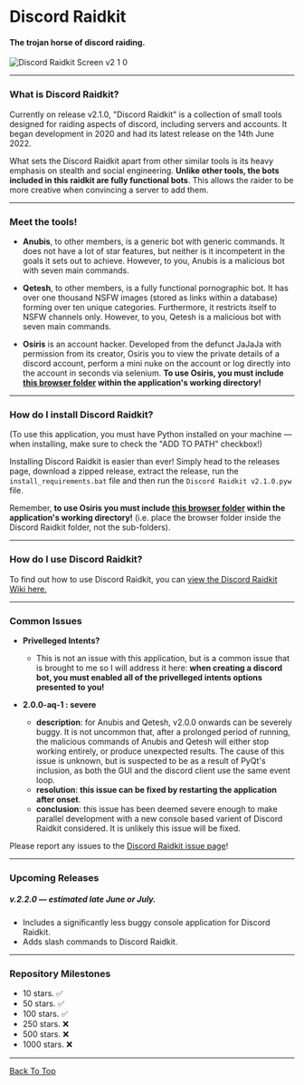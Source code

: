 # Discord Raidkit
#### The trojan horse of discord raiding. 
![Discord Raidkit Screen v2 1 0](https://user-images.githubusercontent.com/98130822/173633836-730e1962-5db2-4982-83f3-aab81be107bc.png)

---

### What is Discord Raidkit?

Currently on release v2.1.0, "Discord Raidkit" is a collection of small tools designed for raiding aspects of discord, including servers and accounts. It began development in 2020 and had its latest release on the 14th June 2022.

What sets the Discord Raidkit apart from other similar tools is its heavy emphasis on stealth and social engineering. **Unlike other tools, the bots included in this raidkit are fully functional bots**. This allows the raider to be more creative when convincing a server to add them.

---

### Meet the tools!

- **Anubis**, to other members, is a generic bot with generic commands. It does not have a lot of star features, but neither is it incompetent in the goals it sets out to achieve. However, to you, Anubis is a malicious bot with seven main commands.

- **Qetesh**, to other members, is a fully functional pornographic bot. It has over one thousand NSFW images (stored as links within a database) forming over ten unique categories. Furthermore, it restricts itself to NSFW channels only. However, to you, Qetesh is a malicious bot with seven main commands.

- **Osiris** is an account hacker. Developed from the defunct JaJaJa with permission from its creator, Osiris you to view the private details of a discord account, perform a mini nuke on the account or log directly into the account in seconds via selenium. **To use Osiris, you must include [this browser folder](https://drive.google.com/file/d/1tx4QnZdCEDfT9MLh3SXIVlqcm_SrQ3P8/view?usp=sharing) within the application's working directory!**

---

### How do I install Discord Raidkit?

(To use this application, you must have Python installed on your machine — when installing, make sure to check the "ADD TO PATH" checkbox!)

Installing Discord Raidkit is easier than ever! Simply head to the releases page, download a zipped release, extract the release, run the `install_requirements.bat` file and then run the `Discord Raidkit v2.1.0.pyw` file.

Remember, **to use Osiris you must include [this browser folder](https://drive.google.com/file/d/1tx4QnZdCEDfT9MLh3SXIVlqcm_SrQ3P8/view?usp=sharing) within the application's working directory!** (i.e. place the browser folder inside the Discord Raidkit folder, not the sub-folders).

---

### How do I use Discord Raidkit?

To find out how to use Discord Raidkit, you can [view the Discord Raidkit Wiki here.](https://github.com/the-cult-of-integral/discord-raidkit/wiki)

---

### Common Issues
- **Privelleged Intents?**
  - This is not an issue with this application, but is a common issue that is brought to me so I will address it here: **when creating a discord bot, you must enabled all of the privelleged intents options presented to you!**

- **2.0.0-aq-1 : severe**
  - **description**: for Anubis and Qetesh, v2.0.0 onwards can be severely buggy. It is not uncommon that, after a prolonged period of running, the malicious commands of Anubis and Qetesh will either stop working entirely, or produce unexpected results. The cause of this issue is unknown, but is suspected to be as a result of PyQt's inclusion, as both the GUI and the discord client use the same event loop.
  - **resolution**: **this issue can be fixed by restarting the application after onset**.
  - **conclusion**: this issue has been deemed severe enough to make parallel development with a new console based varient of Discord Raidkit considered. It is unlikely this issue will be fixed.

Please report any issues to the [Discord Raidkit issue page](https://github.com/the-cult-of-integral/discord-raidkit/issues)!

---

### Upcoming Releases

##### v.2.2.0 — estimated late June or July.
- Includes a significantly less buggy console application for Discord Raidkit.
- Adds slash commands to Discord Raidkit.

---

### Repository Milestones
- 10 stars. ✅
- 50 stars. ✅
- 100 stars. ✅
- 250 stars. ❌
- 500 stars. ❌
- 1000 stars. ❌

---
[Back To Top](#Discord-Raidkit)
